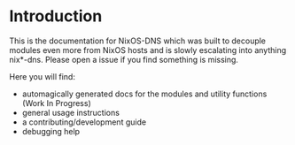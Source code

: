 # Introduction

This is the documentation for NixOS-DNS which was built to decouple modules even more from NixOS hosts and is slowly escalating into anything nix\*-dns.
Please open a issue if you find something is missing.

Here you will find:

- automagically generated docs for the modules and utility functions (Work In Progress)
- general usage instructions
- a contributing/development guide
- debugging help

